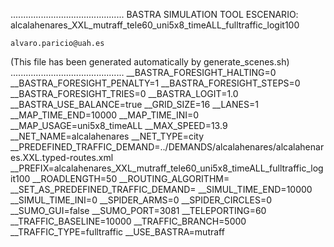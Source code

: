 .............................................
    BASTRA SIMULATION TOOL
    ESCENARIO: alcalahenares_XXL_mutraff_tele60_uni5x8_timeALL_fulltraffic_logit100

    alvaro.paricio@uah.es
(This file has been generated automatically by generate_scenes.sh)
.............................................
__BASTRA_FORESIGHT_HALTING=0
__BASTRA_FORESIGHT_PENALTY=1
__BASTRA_FORESIGHT_STEPS=0
__BASTRA_FORESIGHT_TRIES=0
__BASTRA_LOGIT=1.0
__BASTRA_USE_BALANCE=true
__GRID_SIZE=16
__LANES=1
__MAP_TIME_END=10000
__MAP_TIME_INI=0
__MAP_USAGE=uni5x8_timeALL
__MAX_SPEED=13.9
__NET_NAME=alcalahenares
__NET_TYPE=city
__PREDEFINED_TRAFFIC_DEMAND=../DEMANDS/alcalahenares/alcalahenares.XXL.typed-routes.xml
__PREFIX=alcalahenares_XXL_mutraff_tele60_uni5x8_timeALL_fulltraffic_logit100
__ROADLENGTH=50
__ROUTING_ALGORITHM=
__SET_AS_PREDEFINED_TRAFFIC_DEMAND=
__SIMUL_TIME_END=10000
__SIMUL_TIME_INI=0
__SPIDER_ARMS=0
__SPIDER_CIRCLES=0
__SUMO_GUI=false
__SUMO_PORT=3081
__TELEPORTING=60
__TRAFFIC_BASELINE=10000
__TRAFFIC_BRANCH=5000
__TRAFFIC_TYPE=fulltraffic
__USE_BASTRA=mutraff
